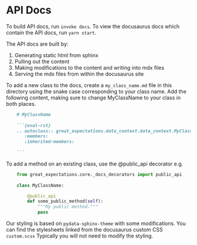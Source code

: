 # API Docs

To build API docs, run `invoke docs`. 
To view the docusaurus docs which contain the API docs, run `yarn start`.

The API docs are built by:
1. Generating static html from sphinx
2. Pulling out the content 
3. Making modifications to the content and writing into mdx files
4. Serving the mdx files from within the docusaurus site

To add a new class to the docs, create a `my_class_name.md` file in this directory
using the snake case corresponding to your class name.
Add the following content, making sure to change MyClassName to your class in 
both places.

```markdown
    # MyClassName
    
    ```{eval-rst}
    .. autoclass:: great_expectations.data_context.data_context.MyClassName
       :members:
       :inherited-members:
    
    ```
```

To add a method on an existing class, use the @public_api decorator e.g.

```python
    from great_expectations.core._docs_decorators import public_api
    
    class MyClassName:

        @public_api
        def some_public_method(self):
            """My public method."""
            pass
```

Our styling is based on `pydata-sphinx-theme` with some modifications. You can
find the stylesheets linked from the docusaurus custom CSS `custom.scss`
Typically you will not need to modify the styling.
